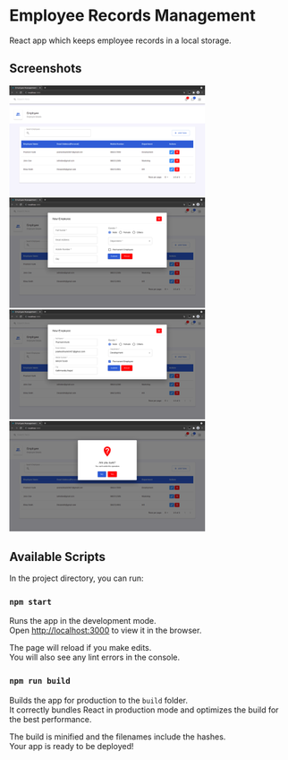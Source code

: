 # Employee Records Management

React app which keeps employee records in a local storage.

## Screenshots

<img src="./public/images/screenshot1.png" alt="screenshot" width="350">
<br>
<img src="./public/images/screenshot2.png" alt="screenshot" width="350">
<br>
<img src="./public/images/screenshot3.png" alt="screenshot" width="350">
<br>
<img src="./public/images/screenshot4.png" alt="screenshot" width="350">



## Available Scripts

In the project directory, you can run:

### `npm start`

Runs the app in the development mode.\
Open [http://localhost:3000](http://localhost:3000) to view it in the browser.

The page will reload if you make edits.\
You will also see any lint errors in the console.

### `npm run build`

Builds the app for production to the `build` folder.\
It correctly bundles React in production mode and optimizes the build for the best performance.

The build is minified and the filenames include the hashes.\
Your app is ready to be deployed!